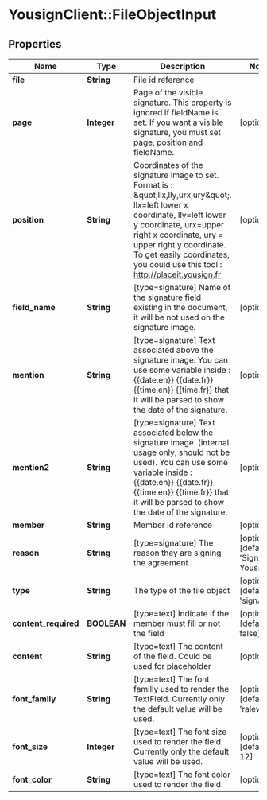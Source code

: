 # YousignClient::FileObjectInput

## Properties
Name | Type | Description | Notes
------------ | ------------- | ------------- | -------------
**file** | **String** | File id reference | 
**page** | **Integer** | Page of the visible signature. This property is ignored if fieldName is set.  If you want a visible signature, you must set page, position and fieldName. | [optional] 
**position** | **String** | Coordinates of the signature image to set. Format is : \&quot;llx,lly,urx,ury\&quot;. llx&#x3D;left lower x coordinate, lly&#x3D;left lower y coordinate, urx&#x3D;upper right x coordinate, ury &#x3D; upper right y coordinate. To get easily coordinates, you could use this tool : http://placeit.yousign.fr | [optional] 
**field_name** | **String** | [type&#x3D;signature] Name of the signature field existing in the document, it will be not used on the signature image. | [optional] 
**mention** | **String** | [type&#x3D;signature] Text associated above the signature image.  You can use some variable inside : {{date.en}} {{date.fr}} {{time.en}} {{time.fr}} that it will be parsed to show the date of the signature. | [optional] 
**mention2** | **String** | [type&#x3D;signature] Text associated below the signature image. (internal usage only, should not be used).  You can use some variable inside : {{date.en}} {{date.fr}} {{time.en}} {{time.fr}} that it will be parsed to show the date of the signature. | [optional] 
**member** | **String** | Member id reference | [optional] 
**reason** | **String** | [type&#x3D;signature] The reason they are signing the agreement | [optional] [default to &#39;Signed by Yousign&#39;]
**type** | **String** | The type of the file object | [optional] [default to &#39;signature&#39;]
**content_required** | **BOOLEAN** | [type&#x3D;text] Indicate if the member must fill or not the field | [optional] [default to false]
**content** | **String** | [type&#x3D;text] The content of the field. Could be used for placeholder | [optional] 
**font_family** | **String** | [type&#x3D;text] The font familly used to render the TextField. Currently only the default value will be used. | [optional] [default to &#39;raleway&#39;]
**font_size** | **Integer** | [type&#x3D;text] The font size used to render the field. Currently only the default value will be used. | [optional] [default to 12]
**font_color** | **String** | [type&#x3D;text] The font color used to render the field. | [optional] 



